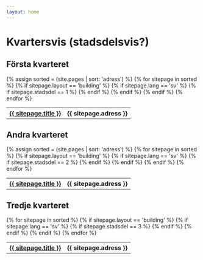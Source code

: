 ```yaml
---
layout: home
---
```

# Kvartersvis (stadsdelsvis?)


<h2>Första kvarteret</h2>
<table>
   {% assign sorted = (site.pages | sort: 'adress')  %}
   {% for sitepage in sorted %}
     {% if sitepage.layout == 'building' %}
       {% if sitepage.lang == 'sv' %}
          {% if sitepage.stadsdel == 1 %}
            <tr><th><a href="{{ sitepage.url }}">{{ sitepage.title }}</a></th>
            <th>{{ sitepage.adress }}</th>
            </tr>
          {% endif %}
       {% endif %}
     {% endif %}
   {% endfor %}
</table>


<h2>Andra kvarteret</h2>
<table>
  {% assign sorted = (site.pages | sort: 'adress')  %}
  {% for sitepage in sorted %}
    {% if sitepage.layout == 'building' %}
      {% if sitepage.lang == 'sv' %}
        {% if sitepage.stadsdel == 2 %}
          <tr><th><a href="{{ sitepage.url }}">{{ sitepage.title }}</a></th>
          <th>{{ sitepage.adress }}</th>
          </tr>
        {% endif %}
      {% endif %}
    {% endif %}
  {% endfor %}
</table>

<h2>Tredje kvarteret</h2>
<table>
  {% for sitepage in sorted %}
    {% if sitepage.layout == 'building' %}
      {% if sitepage.lang == 'sv' %}
        {% if sitepage.stadsdel == 3 %}
          <tr><th><a href="{{ sitepage.url }}">{{ sitepage.title }}</a></th>
          <th>{{ sitepage.adress }}</th>
          </tr>
        {% endif %}
      {% endif %}
    {% endif %}
  {% endfor %}
</table>
